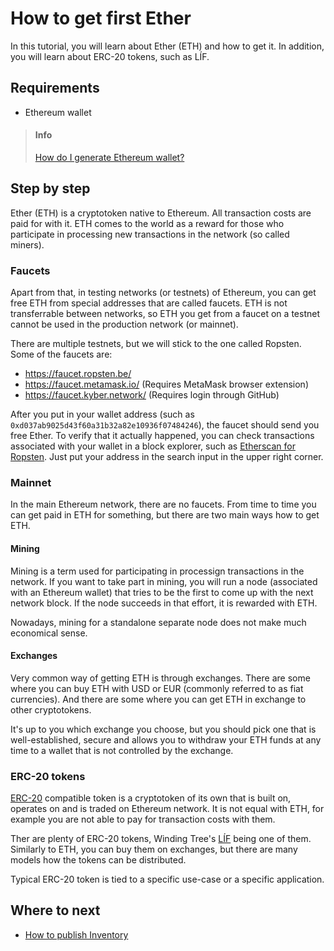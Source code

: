 # How to get first Ether

In this tutorial, you will learn about Ether (ETH) and how to get it.
In addition, you will learn about ERC-20 tokens, such as LÍF.

## Requirements

- Ethereum wallet
> #### Info
> [How do I generate Ethereum wallet?](how-to-generate-ethereum-wallet.md)

## Step by step

Ether (ETH) is a cryptotoken native to Ethereum. All transaction costs
are paid for with it. ETH comes to the world as a reward for those who
participate in processing new transactions in the network (so called
miners).

### Faucets

Apart from that, in testing networks (or testnets) of Ethereum, you
can get free ETH from special addresses that are called faucets.
ETH is not transferrable between networks, so ETH you get from a faucet
on a testnet cannot be used in the production network (or mainnet).

There are multiple testnets, but we will stick to the one called Ropsten.
Some of the faucets are:

- https://faucet.ropsten.be/ 
- https://faucet.metamask.io/ (Requires MetaMask browser extension)
- https://faucet.kyber.network/ (Requires login through GitHub)

After you put in your wallet address (such as `0xd037ab9025d43f60a31b32a82e10936f07484246`),
the faucet should send you free Ether. To verify that it actually
happened, you can check transactions associated with your wallet
in a block explorer, such as [Etherscan for Ropsten](https://ropsten.etherscan.io).
Just put your address in the search input in the upper right corner.

### Mainnet

In the main Ethereum network, there are no faucets. From time to
time you can get paid in ETH for something, but there are two
main ways how to get ETH.

#### Mining

Mining is a term used for participating in processign transactions in
the network. If you want to take part in mining, you will run a node
(associated with an Ethereum wallet) that tries to be the first to
come up with the next network block. If the node succeeds in that
effort, it is rewarded with ETH.

Nowadays, mining for a standalone separate node does not make
much economical sense. <!-- TODO links -->

#### Exchanges

Very common way of getting ETH is through exchanges. There
are some where you can buy ETH with USD or EUR (commonly referred
to as fiat currencies). And there are some where you can get
ETH in exchange to other cryptotokens.

It's up to you which exchange you choose, but you should pick one
that is well-established, secure and allows you to withdraw your ETH
funds at any time to a wallet that is not controlled by the exchange.

<!-- TODO do we want to point to specific exchnages or not? -->

### ERC-20 tokens

[ERC-20](https://en.wikipedia.org/wiki/ERC-20) compatible token is
a cryptotoken of its own that is built on, operates on and is traded
on Ethereum network. It is not equal with ETH, for example you are
not able to pay for transaction costs with them.

Ther are plenty of ERC-20 tokens, Winding Tree's
[LÍF](http://lif.windingtree.com) being one of them. Similarly to ETH,
you can buy them on exchanges, but there are many models how the tokens
can be distributed.

Typical ERC-20 token is tied to a specific use-case or a specific
application.

## Where to next

- [How to publish Inventory](how-to-publish-inventory.md)
